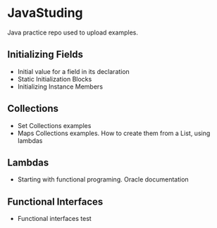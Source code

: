 # JavaStuding
Java practice repo used to upload examples.

## Initializing Fields
- Initial value for a field in its declaration
- Static Initialization Blocks
- Initializing Instance Members

## Collections
- Set Collections examples
- Maps Collections examples. How to create them from a List, using lambdas

## Lambdas
- Starting with functional programing. Oracle documentation 

## Functional Interfaces
- Functional interfaces test
